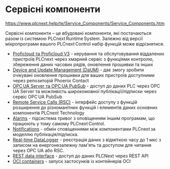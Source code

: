 # Сервісні компоненти 

https://www.plcnext.help/te/Service_Components/Service_Components.htm

Сервісні компоненти – це вбудовані компоненти, які постачаються разом із системою PLCnext Runtime System. Залежно від версії мікропрограми вашого PLCnext Control набір функцій може відрізнятися.

- [Proficloud та Proficloud V3](proficloud/README.md) -  керування та обслуговування віддалених пристроїв PLCnext через хмарний сервіс з функціями контролю, збереження даних часових рядів, оновлення прошивки та інших
- [Device and Update Management (DaUM)](daum/README.md) - дає змогу зробити очікувані оновлення прошивки для ваших пристроїв доступними через репозиторій Phoenix Contact
- [OPC UA Server та OPC UA PubSub](opcua/README.md) - доступ до даних PLC через OPC UA Server та можливість широкомовної публікації/підписки через сервіс OPC UA PubSub
- [Remote Service Calls (RSC)](rsc/README.md) - інтерфейс доступу з функцій розширення до різноманітних функцій і елементів даних основних компонентів PLCnext Technology 
- [Alarms](alarms/README.md) - підсистема тривог з оповіщенням іншим програмам, що працюють у тому самому PLCnext Control.
- [Notifications](notfy/README.md) - обмін сповіщеннями між компонентами PLCnext за моделлю публікація/підписка. 
- [Real-time DataLogger](rtdatalog/README.md) - реєстрація даних з відміткою часу до 1 мкс з записом на енергонезалежну пам'ять та доступом для читання через OPC UA або RSC.
- [REST data interface](rest/README.md) - доступ до даних PLCNext через REST API
- [OCI containers](ocicont/README.md) - запуск застосунків із контейнерів OCI


